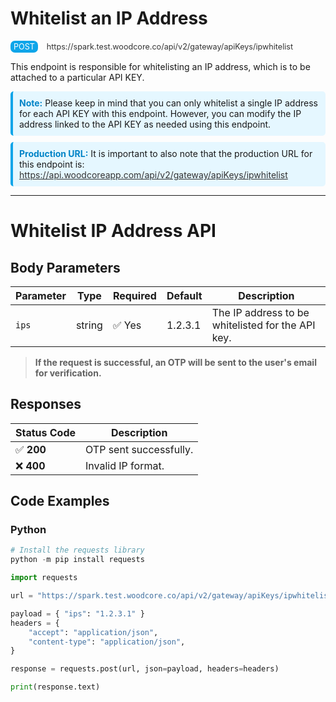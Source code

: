 # Whitelist an IP Address

<div style="background-color: #0ea5e9; font-size: 0.9em; color: white; display: inline-block; padding: 2px 5px; border-radius: 7px;">
  POST
</div> 
<span style="font-size: 0.9em; color: #333; margin-left: 10px;">
  <a href="https://spark.test.woodcore.co/api/v2/gateway/apiKeys/ipwhitelist" style="text-decoration: none; color: #333;">https://spark.test.woodcore.co/api/v2/gateway/apiKeys/ipwhitelist</a>
</span>

This endpoint is responsible for whitelisting an IP address, which is to be attached to a particular API KEY.

<div style="background-color: #e5f7ff; border-left: 4px solid #0ea5e9; padding: 10px; margin: 10px 0; border-radius: 5px;">
  <strong style="color: #0284c7;">Note:</strong>
  Please keep in mind that you can only whitelist a single IP address for each API KEY with this endpoint. However, you can modify the IP address linked to the API KEY as needed using this endpoint.
</div>

<div style="background-color: #e5f7ff; border-left: 4px solid #0ea5e9; padding: 10px; margin: 10px 0; border-radius: 5px;">
  <strong style="color: #0284c7;">Production URL:</strong>
  It is important to also note that the production URL for this endpoint is:
  <br>
  <a href="https://api.woodcoreapp.com/api/v2/gateway/apiKeys/ipwhitelist" style="color: #333;">https://api.woodcoreapp.com/api/v2/gateway/apiKeys/ipwhitelist</a>
</div>

---

# Whitelist IP Address API

## **Body Parameters**
| Parameter | Type   | Required | Default  | Description |
|-----------|--------|----------|----------|-------------|
| `ips`     | string | ✅ Yes   | 1.2.3.1 | The IP address to be whitelisted for the API key. |

> **If the request is successful, an OTP will be sent to the user's email for verification.**

## **Responses**
| Status Code | Description                      |
|-------------|----------------------------------|
| ✅ **200**  | OTP sent successfully.           |
| ❌ **400**  | Invalid IP format.               |



## Code Examples

### Python

```python
# Install the requests library
python -m pip install requests

import requests

url = "https://spark.test.woodcore.co/api/v2/gateway/apiKeys/ipwhitelist"

payload = { "ips": "1.2.3.1" }
headers = {
    "accept": "application/json",
    "content-type": "application/json",
}

response = requests.post(url, json=payload, headers=headers)

print(response.text)
```